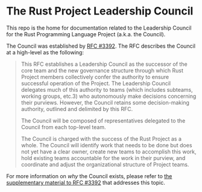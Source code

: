 # The Rust Project Leadership Council

This repo is the home for documentation related to the Leadership Council for the Rust Programming Language Project (a.k.a. the Council).

The Council was established by [RFC #3392][rfc]. The RFC describes the Council at a high-level as the following:

> This RFC establishes a Leadership Council as the successor of the core team and the new governance structure through which Rust Project members collectively confer the authority to ensure successful operation of the Project. The Leadership Council delegates much of this authority to teams (which includes subteams, working groups, etc.3) who autonomously make decisions concerning their purviews. However, the Council retains some decision-making authority, outlined and delimited by this RFC.
>
> The Council will be composed of representatives delegated to the Council from each top-level team.
>
> The Council is charged with the success of the Rust Project as a whole. The Council will identify work that needs to be done but does not yet have a clear owner, create new teams to accomplish this work, hold existing teams accountable for the work in their purview, and coordinate and adjust the organizational structure of Project teams.

For more information on *why* the Council exists, please refer to [the supplementary material to RFC #3392][motivation] that addresses this topic.

[rfc]: https://github.com/rust-lang/rfc-leadership-council/blob/63a867ee7a14599e864b4ccba3964a9f086ae400/text/3392-leadership-council.md
[motivation]: https://github.com/rust-lang/rfc-leadership-council/blob/63a867ee7a14599e864b4ccba3964a9f086ae400/text/3392-leadership-council/motivation.md
